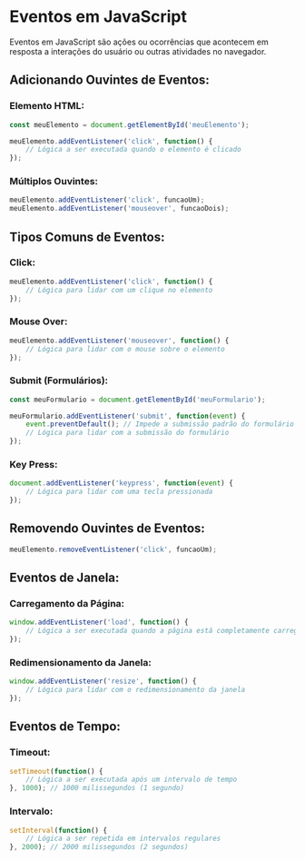 # Eventos em JavaScript

Eventos em JavaScript são ações ou ocorrências que acontecem em resposta a interações do usuário ou outras atividades no navegador. 
## **Adicionando Ouvintes de Eventos:**

### **Elemento HTML:**
```javascript
const meuElemento = document.getElementById('meuElemento');

meuElemento.addEventListener('click', function() {
    // Lógica a ser executada quando o elemento é clicado
});
```

### **Múltiplos Ouvintes:**
```javascript
meuElemento.addEventListener('click', funcaoUm);
meuElemento.addEventListener('mouseover', funcaoDois);
```

## **Tipos Comuns de Eventos:**

### **Click:**
```javascript
meuElemento.addEventListener('click', function() {
    // Lógica para lidar com um clique no elemento
});
```

### **Mouse Over:**
```javascript
meuElemento.addEventListener('mouseover', function() {
    // Lógica para lidar com o mouse sobre o elemento
});
```

### **Submit (Formulários):**
```javascript
const meuFormulario = document.getElementById('meuFormulario');

meuFormulario.addEventListener('submit', function(event) {
    event.preventDefault(); // Impede a submissão padrão do formulário
    // Lógica para lidar com a submissão do formulário
});
```

### **Key Press:**
```javascript
document.addEventListener('keypress', function(event) {
    // Lógica para lidar com uma tecla pressionada
});
```

## **Removendo Ouvintes de Eventos:**

```javascript
meuElemento.removeEventListener('click', funcaoUm);
```

## **Eventos de Janela:**

### **Carregamento da Página:**
```javascript
window.addEventListener('load', function() {
    // Lógica a ser executada quando a página está completamente carregada
});
```

### **Redimensionamento da Janela:**
```javascript
window.addEventListener('resize', function() {
    // Lógica para lidar com o redimensionamento da janela
});
```

## **Eventos de Tempo:**

### **Timeout:**
```javascript
setTimeout(function() {
    // Lógica a ser executada após um intervalo de tempo
}, 1000); // 1000 milissegundos (1 segundo)
```

### **Intervalo:**
```javascript
setInterval(function() {
    // Lógica a ser repetida em intervalos regulares
}, 2000); // 2000 milissegundos (2 segundos)
```
